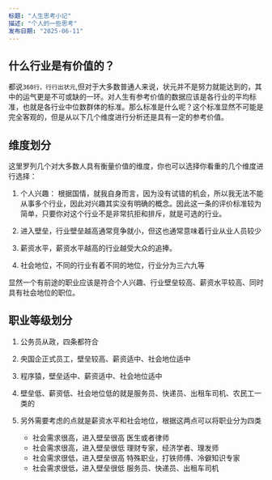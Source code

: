 ```yaml
---
标题: "人生思考小记"
描述: "个人的一些思考"
发布日期: "2025-06-11"
---
```


## 什么行业是有价值的？

都说`360行，行行出状元`,但对于大多数普通人来说，状元并不是努力就能达到的，其中的运气更是不可或缺的一环。对人生有参考价值的数据应该是各行业的平均标准，也就是各行业中位数群体的标准。那么标准是什么呢？这个标准显然不可能是完全客观的，但是从以下几个维度进行分析还是具有一定的参考价值。

## 维度划分

这里罗列几个对大多数人具有衡量价值的维度，你也可以选择你看重的几个维度进行选择：

1. 个人兴趣： 根据国情，就我自身而言，因为没有试错的机会，所以我无法不能从事多个行业，因此对兴趣其实没有明确的概念。因此这一条的评价标准较为简单，只要你对这个行业不是非常抗拒和排斥，就是可选的行业。

2. 进入壁垒，行业壁垒越高通常竞争就小，但这也通常意味着行业从业人员较少

3. 薪资水平，薪资水平越高的行业越受大众的追捧。

4. 社会地位，不同的行业有着不同的地位，行业分为三六九等

显然一个有前途的职业应该是符合个人兴趣、行业壁垒较高、薪资水平较高、同时具有社会地位的职位。

## 职业等级划分

1. 公务员从政，四条都符合
2. 央国企正式员工，壁垒较高、薪资适中、社会地位适中
3. 程序猿，壁垒适中、薪资适中、社会地位适中
4. 壁垒低、薪资低、社会地位低的就是服务员、快递员、出租车司机、农民工一类的

5. 另外需要考虑的点就是薪资水平和社会地位，根据这两点可以将职业分为四类
   - 社会需求很高，进入壁垒很高 医生或者律师
   - 社会需求很高，进入壁垒很低 理财专家，经济学者、理发师
   - 社会需求很低，进入壁垒很高 特殊职业，打铁师傅、冷僻知识专家
   - 社会需求很低，进入壁垒很低 服务员、快递员、出租车司机


